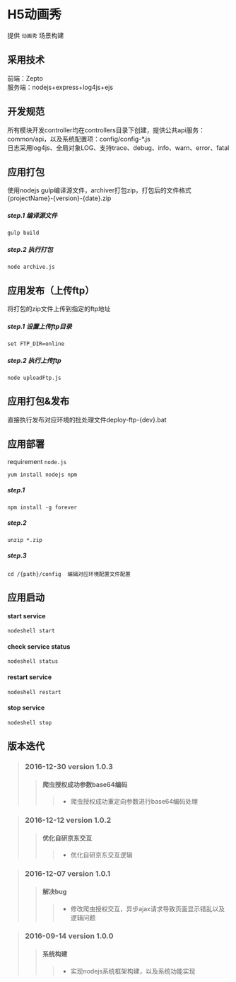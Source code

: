 H5动画秀
============
提供 `动画秀` 场景构建


采用技术
----------
前端：Zepto
<br/>
服务端：nodejs+express+log4js+ejs

开发规范
--------
所有模块开发controller均在controllers目录下创建，提供公共api服务：common/api，以及系统配置项：config/config-*.js
<br/>
日志采用log4js、全局对象LOG、支持trace、debug、info、warn、error、fatal

应用打包
--------
使用nodejs gulp编译源文件，archiver打包zip，打包后的文件格式 {projectName}-{version}-{date}.zip
##### step.1 编译源文件
```
gulp build
```

##### step.2  执行打包
```
node archive.js
```

应用发布（上传ftp）
-----------------------------
将打包的zip文件上传到指定的ftp地址
##### step.1 设置上传ftp目录
```
set FTP_DIR=online
```

##### step.2 执行上传ftp
```
node uploadFtp.js
```

应用打包&发布
-----------------------------
直接执行发布对应环境的批处理文件deploy-ftp-{dev}.bat


应用部署
----------
requirement `node.js`
```
yum install nodejs npm
```

##### step.1
```
npm install -g forever
```

##### step.2
```
unzip *.zip
```

##### step.3
```
cd /{path}/config  编辑对应环境配置文件配置
```

应用启动
----------
#### start service
```
nodeshell start
```

#### check service status
```
nodeshell status
```

#### restart service
```
nodeshell restart
```

#### stop service
```
nodeshell stop
```

版本迭代
--------
> ### 2016-12-30 version 1.0.3
>> #### 爬虫授权成功参数base64编码
>>> * 爬虫授权成功重定向参数进行base64编码处理

> ### 2016-12-12 version 1.0.2
>> #### 优化自研京东交互
>>> * 优化自研京东交互逻辑

> ### 2016-12-07 version 1.0.1
>> #### 解决bug
>>> * 修改爬虫授权交互，异步ajax请求导致页面显示错乱以及逻辑问题

> ### 2016-09-14 version 1.0.0
>> #### 系统构建
>>> * 实现nodejs系统框架构建，以及系统功能实现